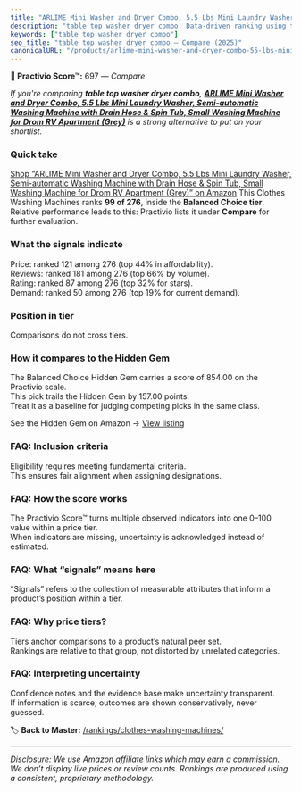 ```yaml
---
title: "ARLIME Mini Washer and Dryer Combo, 5.5 Lbs Mini Laundry Washer, Semi-automatic Washing Machine with Drain Hose & Spin Tub, Small Washing Machine for Drom RV Apartment (Grey)"
description: "table top washer dryer combo: Data-driven ranking using the Practivio Score™. Positioned by quality, value, demand, findability, momentum."
keywords: ["table top washer dryer combo"]
seo_title: "table top washer dryer combo — Compare (2025)"
canonicalURL: "/products/arlime-mini-washer-and-dryer-combo-55-lbs-mini-laundry-washer-semi-automatic-washing-machine-with-drain-hose-spin-tub-small-washing-machine-for-drom-rv-apartment-grey-B0D48PKVP2/"
---
```


**🛒 Practivio Score™:** 697 — _Compare_


*If you're comparing **table top washer dryer combo**, **[ARLIME Mini Washer and Dryer Combo, 5.5 Lbs Mini Laundry Washer, Semi-automatic Washing Machine with Drain Hose & Spin Tub, Small Washing Machine for Drom RV Apartment (Grey)](https://www.amazon.com/dp/B0D48PKVP2?tag=practivio-20)** is a strong alternative to put on your shortlist.*
### Quick take
[Shop “ARLIME Mini Washer and Dryer Combo, 5.5 Lbs Mini Laundry Washer, Semi-automatic Washing Machine with Drain Hose & Spin Tub, Small Washing Machine for Drom RV Apartment (Grey)” on Amazon](https://www.amazon.com/dp/B0D48PKVP2?tag=practivio-20)
This Clothes Washing Machines ranks **99 of 276**, inside the **Balanced Choice tier**.  
Relative performance leads to this: Practivio lists it under **Compare** for further evaluation.

### What the signals indicate
Price: ranked 121 among 276 (top 44% in affordability).  
Reviews: ranked 181 among 276 (top 66% by volume).  
Rating: ranked 87 among 276 (top 32% for stars).  
Demand: ranked 50 among 276 (top 19% for current demand).

### Position in tier
Comparisons do not cross tiers.

### How it compares to the Hidden Gem
The Balanced Choice Hidden Gem carries a score of 854.00 on the Practivio scale.  
This pick trails the Hidden Gem by 157.00 points.  
Treat it as a baseline for judging competing picks in the same class.  

See the Hidden Gem on Amazon → [View listing](https://www.amazon.com/dp/B09YLKMHLH?tag=practivio-20)

### FAQ: Inclusion criteria
Eligibility requires meeting fundamental criteria.  
This ensures fair alignment when assigning designations.

### FAQ: How the score works
The Practivio Score™ turns multiple observed indicators into one 0–100 value within a price tier.  
When indicators are missing, uncertainty is acknowledged instead of estimated.

### FAQ: What “signals” means here
“Signals” refers to the collection of measurable attributes that inform a product’s position within a tier.

### FAQ: Why price tiers?
Tiers anchor comparisons to a product’s natural peer set.  
Rankings are relative to that group, not distorted by unrelated categories.

### FAQ: Interpreting uncertainty
Confidence notes and the evidence base make uncertainty transparent.  
If information is scarce, outcomes are shown conservatively, never guessed.

<!-- Missing template for Compare/CompareWithinPriceClass -->


🏷️ **Back to Master:** [/rankings/clothes-washing-machines/](/rankings/clothes-washing-machines/)

---
_Disclosure: We use Amazon affiliate links which may earn a commission. We don’t display live prices or review counts. Rankings are produced using a consistent, proprietary methodology._
